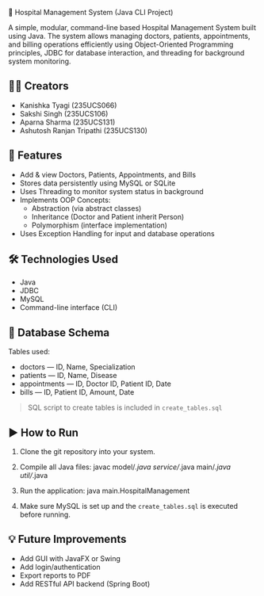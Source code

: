 🏥 Hospital Management System (Java CLI Project)

A simple, modular, command-line based Hospital Management System built using Java. 
The system allows managing doctors, patients, appointments, and billing operations 
efficiently using Object-Oriented Programming principles, JDBC for database interaction, 
and threading for background system monitoring.

👨‍💻 Creators
-------------
- Kanishka Tyagi (235UCS066)
- Sakshi Singh (235UCS106)
- Aparna Sharma (235UCS131)
- Ashutosh Ranjan Tripathi (235UCS130)

📌 Features
-----------
- Add & view Doctors, Patients, Appointments, and Bills
- Stores data persistently using MySQL or SQLite
- Uses Threading to monitor system status in background
- Implements OOP Concepts:
  - Abstraction (via abstract classes)
  - Inheritance (Doctor and Patient inherit Person)
  - Polymorphism (interface implementation)
- Uses Exception Handling for input and database operations

🛠️ Technologies Used
---------------------
- Java
- JDBC
- MySQL
- Command-line interface (CLI)

🧾 Database Schema
------------------
Tables used:
- doctors — ID, Name, Specialization
- patients — ID, Name, Disease
- appointments — ID, Doctor ID, Patient ID, Date
- bills — ID, Patient ID, Amount, Date

> SQL script to create tables is included in `create_tables.sql`

▶️ How to Run
-------------
1. Clone the git repository into your system.

2. Compile all Java files:
   javac model/*.java service/*.java main/*.java util/*.java

3. Run the application:
   java main.HospitalManagement

4. Make sure MySQL is set up and the `create_tables.sql` is executed before running.

💡 Future Improvements
----------------------
- Add GUI with JavaFX or Swing
- Add login/authentication
- Export reports to PDF
- Add RESTful API backend (Spring Boot)
